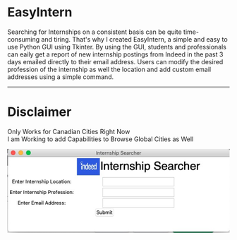 # EasyIntern

Searching for Internships on a consistent basis can be quite time-consuming and tiring. That's why I created EasyIntern, a simple and easy to use Python GUI using Tkinter. By using the GUI, students and professionals can eaily get a report of new internship postings from Indeed in the past 3 days emailed directly to their email address. Users can modify the desired profession of the internship as well the location and add custom email addresses using a simple command.

---

# Disclaimer

Only Works for Canadian Cities Right Now<br/>
I am Working to add Capabilities to Browse Global Cities as Well

<p align="center">
  <img src="gui.jpg" />
</p>
